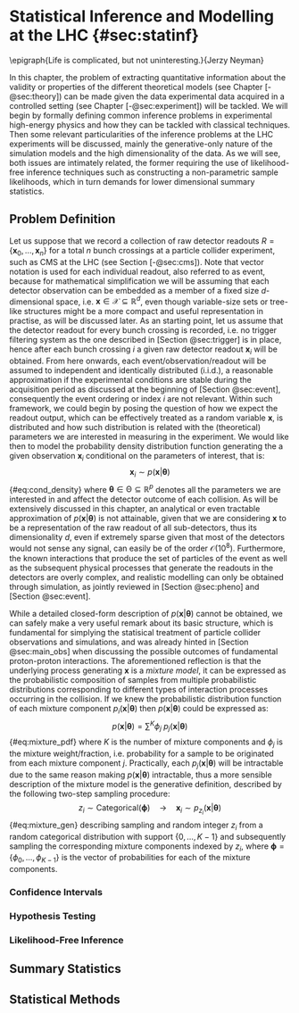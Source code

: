 # Statistical Inference and Modelling at the LHC {#sec:statinf}

\epigraph{Life is complicated, but
  not uninteresting.}{Jerzy Neyman}

In this chapter, the problem of extracting quantitative
information about the validity or properties of the different
theoretical models (see Chapter [-@sec:theory]) can be made given the
data experimental data acquired in a controlled setting (see Chapter
[-@sec:experiment]) will be tackled. We will begin by formally defining
common inference problems in experimental high-energy physics and how they
can be tackled with classical techniques.
Then some relevant particularities of the inference problems
at the LHC experiments will be discussed, mainly the
generative-only nature of the simulation models and the high dimensionality
of the data. As we will see, both issues are intimately related, the former
requiring the use of likelihood-free inference techniques such as constructing
a non-parametric sample likelihoods, which in turn demands for lower
dimensional summary statistics.


## Problem Definition

Let us suppose that we record a collection of raw detector readouts
$R = \{\boldsymbol{x}_0,...,\boldsymbol{x}_n\}$ for a total $n$ bunch crossings
at a particle collider experiment, such as CMS at the LHC (see Section
[-@sec:cms]). Note that vector notation is used for each individual readout,
also referred to as event, because for mathematical simplification
we will be assuming that each detector observation can be embedded
as a member of a fixed size
$d$-dimensional space, i.e. $\boldsymbol{x} \in \mathcal{X}
\subseteq \mathbb{R}^d$, even though variable-size sets or tree-like
structures might be a more compact and useful representation in practise,
as will be discussed later.
As an starting point,
let us assume that the detector readout for every bunch crossing
is recorded, i.e. no trigger filtering system as the one described in
[Section @sec:trigger] is in place, hence after each bunch crossing $i$ a
given raw detector readout $\boldsymbol{x}_i$ will be obtained. From
here onwards, each event/observation/readout will be assumed to
independent and identically distributed (i.i.d.),
a reasonable approximation if the experimental conditions
are stable during the acquisition period as discussed at the
beginning of [Section @sec:event], consequently the event ordering
or index $i$ are not relevant.
Within such framework, we could begin by posing the question of how
we expect the readout output, which can be effectively treated as a
random variable $\boldsymbol{x}$, is distributed and how such distribution
is related with the (theoretical) parameters we are interested in measuring
in the experiment. We would like then to model the probability density
distribution function generating the a given observation $\boldsymbol{x}_i$
conditional on the parameters
of interest, that is:
$$ 
  \boldsymbol{x}_i \sim p ( \boldsymbol{x}|\boldsymbol{\theta} )
$$ {#eq:cond_density}
where $\boldsymbol{\theta} \in \mathcal{\Theta} \subseteq \mathbb{R}^p$ 
denotes all the parameters we are interested in and affect
the detector outcome of each collision. As will be extensively
discussed in this chapter, an analytical or even tractable
approximation of $p ( \boldsymbol{x}|\boldsymbol{\theta})$
is not attainable, given that we are considering $\boldsymbol{x}$
to be a representation of the raw readout of all sub-detectors,
thus its dimensionality $d$, even if extremely sparse given
that most of the detectors would not sense any signal,
can easily be of the order $\mathcal{O}(10^8)$. Furthermore,
the known interactions that produce the set of
particles of the event as well as the subsequent
physical processes that generate the readouts in the detectors
are overly complex, and realistic modelling can only be obtained
through simulation, as jointly reviewed
in [Section @sec:pheno] and [Section @sec:event]. 

While a detailed
closed-form description of $p(\boldsymbol{x}|\boldsymbol{\theta})$
cannot be obtained, we can safely make a very useful remark about its
basic structure, which is fundamental for simplying the statisical treatment
of particle collider observations and simulations,
and was already hinted in [Section @sec:main_obs] when discussing
the possible outcomes of fundamental proton-proton interactions. The
aforementioned reflection is that the underlying
process generating $\boldsymbol{x}$ is a *mixture model*, it can be expressed
as the probabilistic composition of samples from multiple probabilistic
distributions corresponding to different types of interaction
processes occurring in the collision. If we knew the probabilistic
distribution function of each mixture component
$p_i(\boldsymbol{x}|\boldsymbol{\theta})$ then 
$p ( \boldsymbol{x}|\boldsymbol{\theta} )$ could be expressed as: 
$$
p ( \boldsymbol{x}|\boldsymbol{\theta} ) =
\sum^K \phi_j \ p_j ( \boldsymbol{x}|\boldsymbol{\theta} )
$$ {#eq:mixture_pdf}
where $K$ is the number of mixture components and $\phi_j$ is the mixture
weight/fraction, i.e. probability for a sample to be originated from
each mixture component $j$. Practically, each
$p_j(\boldsymbol{x}|\boldsymbol{\theta})$ will be intractable due to the
same reason making  $p ( \boldsymbol{x}|\boldsymbol{\theta} )$
intractable, thus a more sensible description of the mixture model
is the generative definition, described by the following
two-step sampling procedure:
$$ z_i \sim \textrm{Categorical}(\boldsymbol{\phi}) 
\quad \longrightarrow  \quad
\boldsymbol{x}_i \sim p_{z_i}( \boldsymbol{x} | \boldsymbol{\theta})
$$ {#eq:mixture_gen}
describing sampling and random integer $z_i$ from a random
categorical distribution
with support $\{0, \dots, K -1 \}$ and subsequently sampling the corresponding
mixture components indexed by  $z_i$, where
$\boldsymbol{\phi} = \{\phi_0, \dots, \phi_{K-1} \}$
is the vector of probabilities for each of the mixture components.
<!-- to include a graphical model or not to include a graphical model -->
 


### Confidence Intervals

### Hypothesis Testing

### Likelihood-Free Inference

## Summary Statistics

## Statistical Methods

